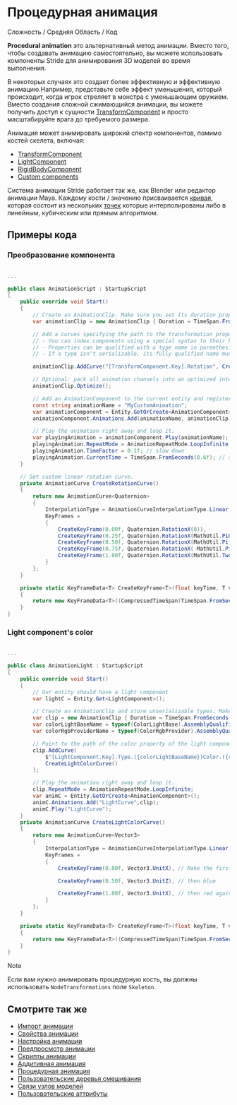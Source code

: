 # Процедурная анимация

<span class="label label-doc-level">Сложность / Средняя</span>
<span class="label label-doc-audience">Область / Код</span>

**Procedural animation** это альтернативный метод анимации. Вместо того, чтобы создавать анимацию самостоятельно, вы можете использовать компоненты Stride для анимирования 3D моделей во время выполнения.

В некоторых случаях это создает более эффективную и эффективную анимацию.Например, представьте себе эффект уменьшения, который происходит, когда игрок стреляет в монстра с уменьшающим оружием. Вместо создания сложной сжимающийся анимации, вы можете получить доступ к сущности [TransformComponent](xref:Stride.Engine.TransformComponent) и просто масштабируйте врага до требуемого размера.

Анимация может анимировать широкий спектр компонентов, помимо костей скелета, включая:

* [TransformComponent](xref:Stride.Engine.TransformComponent)
* [LightComponent](xref:Stride.Engine.LightComponent)
* [RigidBodyComponent](xref:Stride.Physics.RigidbodyComponent)
* [Custom components](xref:Stride.Engine.EntityComponent)

Система анимации Stride работает так же, как Blender или редактор анимации Maya. Каждому кости / значению присваивается [кривая](xref:Stride.Animations.AnimationCurve), которая состоит из нескольких [точек](xref:Stride.Animations.KeyFrameData) которые интерполированы либо в линейным, кубическим или прямым алгоритмом.

## Примеры кода

### Преобразование компонента

```cs

...

public class AnimationScript : StartupScript
{
    public override void Start()
    {
        // Create an AnimationClip. Make sure you set its duration properly.
        var animationClip = new AnimationClip { Duration = TimeSpan.FromSeconds(1) };

        // Add a curves specifying the path to the transformation property.
        // - You can index components using a special syntax to their key.
        // - Properties can be qualified with a type name in parenthesis.
        // - If a type isn't serializable, its fully qualified name must be used.

        animationClip.AddCurve("[TransformComponent.Key].Rotation", CreateRotationCurve());

        // Optional: pack all animation channels into an optimized interleaved format.
        animationClip.Optimize();

        // Add an AnimationComponent to the current entity and register our custom clip.
        const string animationName = "MyCustomAnimation";
        var animationComponent = Entity.GetOrCreate<AnimationComponent>();
        animationComponent.Animations.Add(animationName, animationClip);

        // Play the animation right away and loop it.
        var playingAnimation = animationComponent.Play(animationName);
        playingAnimation.RepeatMode = AnimationRepeatMode.LoopInfinite;
        playingAnimation.TimeFactor = 0.1f; // slow down
        playingAnimation.CurrentTime = TimeSpan.FromSeconds(0.6f); // start at different time
    }

    // Set custom linear rotation curve.
    private AnimationCurve CreateRotationCurve()
    {
        return new AnimationCurve<Quaternion>
        {
            InterpolationType = AnimationCurveInterpolationType.Linear,
            KeyFrames =
            {
                CreateKeyFrame(0.00f, Quaternion.RotationX(0)),
                CreateKeyFrame(0.25f, Quaternion.RotationX(MathUtil.PiOverTwo)),
                CreateKeyFrame(0.50f, Quaternion.RotationX(MathUtil.Pi)),
                CreateKeyFrame(0.75f, Quaternion.RotationX(-MathUtil.PiOverTwo)),
                CreateKeyFrame(1.00f, Quaternion.RotationX(MathUtil.TwoPi))
            }
        };
    }

    private static KeyFrameData<T> CreateKeyFrame<T>(float keyTime, T value)
    {
        return new KeyFrameData<T>((CompressedTimeSpan)TimeSpan.FromSeconds(keyTime), value);
    }
}
```


### Light component's color

```cs

...

public class AnimationLight : StartupScript
{
    public override void Start()
    {
        // Our entity should have a light component
        var lightC = Entity.Get<LightComponent>();

        // Create an AnimationClip and store unserializable types. Make sure you set its duration properly.
        var clip = new AnimationClip { Duration = TimeSpan.FromSeconds(1) };
        var colorLightBaseName = typeof(ColorLightBase).AssemblyQualifiedName;
        var colorRgbProviderName = typeof(ColorRgbProvider).AssemblyQualifiedName;

        // Point to the path of the color property of the light component
        clip.AddCurve(
            $"[LightComponent.Key].Type.({colorLightBaseName})Color.({colorRgbProviderName})Value", 
            CreateLightColorCurve()
        );

        // Play the animation right away and loop it.
        clip.RepeatMode = AnimationRepeatMode.LoopInfinite;
        var animC = Entity.GetOrCreate<AnimationComponent>();
        animC.Animations.Add("LightCurve",clip);
        animC.Play("LightCurve");
    }
    private AnimationCurve CreateLightColorCurve()
    {
        return new AnimationCurve<Vector3>
        {
            InterpolationType = AnimationCurveInterpolationType.Linear,
            KeyFrames =
            {
                CreateKeyFrame(0.00f, Vector3.UnitX), // Make the first keyframe a red color

                CreateKeyFrame(0.50f, Vector3.UnitZ), // then blue

                CreateKeyFrame(1.00f, Vector3.UnitX), // then red again
            }
        };
    }

    private static KeyFrameData<T> CreateKeyFrame<T>(float keyTime, T value)
    {
        return new KeyFrameData<T>((CompressedTimeSpan)TimeSpan.FromSeconds(keyTime), value);
    }
}
```

>[!NOTE]
> Если вам нужно анимировать процедурную кость, вы должны использовать `NodeTransformations` поле `Skeleton`.

## Смотрите так же

* [Импорт анимации](import-animations.md)
* [Свойства анимации](animation-properties.md)
* [Настройка анимации](set-up-animations.md)
* [Предпросмотр анимации](preview-animations.md)
* [Скрипты анимации](animation-scripts.md)
* [Аддитивная анимация](additive-animation.md)
* [Процедурная анимация](procedural-animation.md)
* [Пользовательские деревья смешивания](custom-blend-trees.md)
* [Связи узлов моделей](model-node-links.md)
* [Пользовательские аттрибуты](custom-attributes.md)